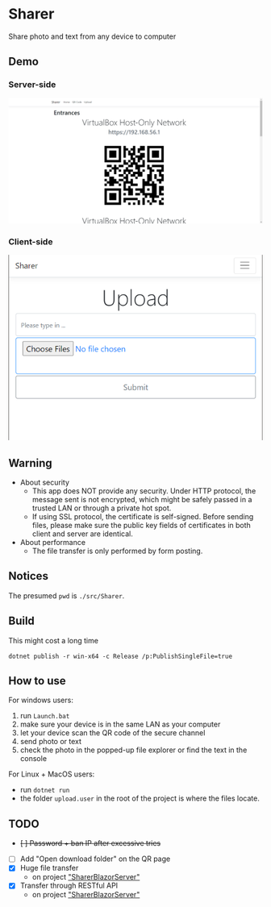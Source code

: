 # Sharer

Share photo and text from any device to computer

## Demo

### Server-side

![](img/demo.showQr.png)

### Client-side

![](img/demo.upload.png)

## Warning

- About security
    - This app does NOT provide any security. Under HTTP protocol, the message sent is not encrypted, which might be safely passed in a trusted LAN or through a private hot spot.
    - If using SSL protocol, the certificate is self-signed. Before sending files, please make sure the public key fields of certificates in both client and server are identical.
- About performance
    - The file transfer is only performed by form posting.

## Notices

The presumed `pwd` is `./src/Sharer`.

## Build

This might cost a long time

    dotnet publish -r win-x64 -c Release /p:PublishSingleFile=true

## How to use

For windows users:

1. run `Launch.bat`
1. make sure your device is in the same LAN as your computer
1. let your device scan the QR code of the secure channel
1. send photo or text
1. check the photo in the popped-up file explorer or find the text in the console

For Linux + MacOS users:

- run `dotnet run`
- the folder `upload.user` in the root of the project is where the files locate.

## TODO

- ~~[ ] Password + ban IP after excessive tries~~
- [ ] Add "Open download folder" on the QR page
- [x] Huge file transfer
    - on project ["SharerBlazorServer"](src/SharerBlazorServer)
- [x] Transfer through RESTful API
    - on project ["SharerBlazorServer"](src/SharerBlazorServer)
